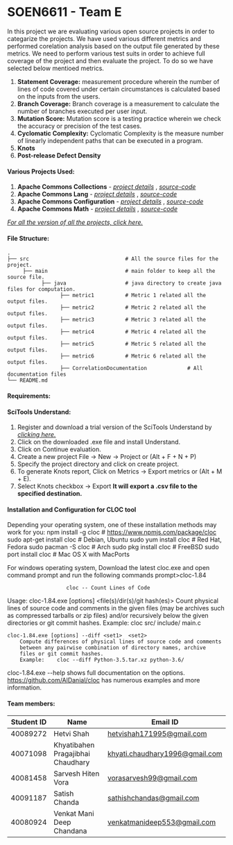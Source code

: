 SOEN6611 - Team E
=======================

In this project we are evaluating various open source projects in order to categarize the projects. We have used various different metrics and performed corelation analysis based on the output file generated by these metrics.
We need to perform various test suits in order to achieve full coverage of the project and then evaluate the project. To do so we have selected below mentioed metrics.
1. **Statement Coverage:** measurement procedure wherein the number of lines of code covered under certain circumstances is calculated based on the inputs from the users.
2. **Branch Coverage:** Branch coverage is a measurement to calculate the number of branches executed per user input.
3. **Mutation Score:** Mutation score is a testing practice wherein we check the accuracy or precision of the test cases.
4. **Cyclomatic Complexity:** Cyclomatic Complexity is the measure number of linearly independent paths that can be executed in a program.
5. **Knots** 
6. **Post-release Defect Density**

#### Various Projects Used:
1. **Apache Commons Collections** - [*project details*](https://commons.apache.org/proper/commons-collections/) , [*source-code*](https://github.com/apache/commons-collections) 
2. **Apache Commons Lang** - [*project details*](https://commons.apache.org/proper/commons-lang/) , [*source-code*](https://github.com/apache/commons-lang)
3. **Apache Commons Configuration** - [*project details*](https://commons.apache.org/proper/commons-configuration/) , [*source-code*](https://github.com/apache/commons-configurations)
4. **Apache Commons Math** - [*project details*](http://commons.apache.org/proper/commons-math/) , [*source-code*](https://github.com/apache/commons-math)

[*For all the version of all the projects, click here.*](https://drive.google.com/drive/folders/19Y22I9IVbl-mYOMSPOsxK-g_iJCwilIZ?usp=sharing)

#### File Structure:
    .
    ├── src                               # All the source files for the project.
         ├── main                         # main folder to keep all the source file.
               ├── java                   # java directory to create java files for computation.
                     ├── metric1          # Metric 1 related all the output files.
                     ├── metric2          # Metric 2 related all the output files.
                     ├── metric3          # Metric 3 related all the output files.
                     ├── metric4          # Metric 4 related all the output files.
                     ├── metric5          # Metric 5 related all the output files.
                     ├── metric6          # Metric 6 related all the output files.
                     ├── CorrelationDocumentation             # All documentation files
    └── README.md


#### Requirements:

#### SciTools Understand:
1. Register and download a trial version of the SciTools Understand by [*clicking here.*](https://scitools.com/trial-download-3/) 
2. Click on the downloaded .exe file and install Understand.
3. Click on Continue evaluation.
4. Create a new project File -> New -> Project or (Alt + F + N + P)
5. Specify the project directory and click on create project.
6. To generate Knots report, Click on Metrics -> Export metrics or (Alt + M + E).
7. Select Knots checkbox -> Export 
**It will export a .csv file to the specified destination.**


#### Installation and Configuration for CLOC tool
Depending your operating system, one of these installation methods may work for you:
  npm install -g cloc                    # https://www.npmjs.com/package/cloc
  sudo apt-get install cloc              # Debian, Ubuntu
  sudo yum install cloc                  # Red Hat, Fedora
  sudo pacman -S cloc                    # Arch
  sudo pkg install cloc                  # FreeBSD
  sudo port install cloc                 # Mac OS X with MacPorts
  
For windows operating system, Download the latest cloc.exe and open command prompt and run the following commands
prompt>cloc-1.84

                       cloc -- Count Lines of Code

Usage:
    cloc-1.84.exe [options] <file(s)/dir(s)/git hash(es)>
        Count physical lines of source code and comments in the given files
        (may be archives such as compressed tarballs or zip files) and/or
        recursively below the given directories or git commit hashes.
        Example:    cloc src/ include/ main.c

    cloc-1.84.exe [options] --diff <set1>  <set2>
        Compute differences of physical lines of source code and comments
        between any pairwise combination of directory names, archive
        files or git commit hashes.
        Example:    cloc --diff Python-3.5.tar.xz python-3.6/

cloc-1.84.exe --help  shows full documentation on the options.
https://github.com/AlDanial/cloc has numerous examples and more information.


#### Team members:


| Student ID  | Name | Email ID |
| ------------- | ------------- | ------------- |
| 40089272 | Hetvi Shah | hetvishah171995@gmail.com |
| 40071098  | Khyatibahen Pragajibhai Chaudhary | khyati.chaudhary1996@gmail.com |
| 40081458 | Sarvesh Hiten Vora  | vorasarvesh99@gmail.com |
| 40091187 | Satish Chanda | sathishchandas@gmail.com |
| 40080924 | Venkat Mani Deep Chandana  | venkatmanideep553@gmail.com  |
